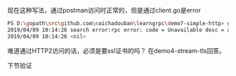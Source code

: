 现在这种写法，通过postman访问时正常的，但是通过client.go是error
```bash
PS D:\gopath\src\github.com\naichadouban\learngrpc\demo7-simple-http> go run .\client.go
2019/04/09 10:14:26 search error:rpc error: code = Unavailable desc = all SubConns are in TransientFailure, latest connection error: <nil>
2019/04/09 10:14:26 <nil>

```
难道通过HTTP2访问的话，必须是要ssl证书的吗？
在demo4-stream-tls回答。

下节验证
